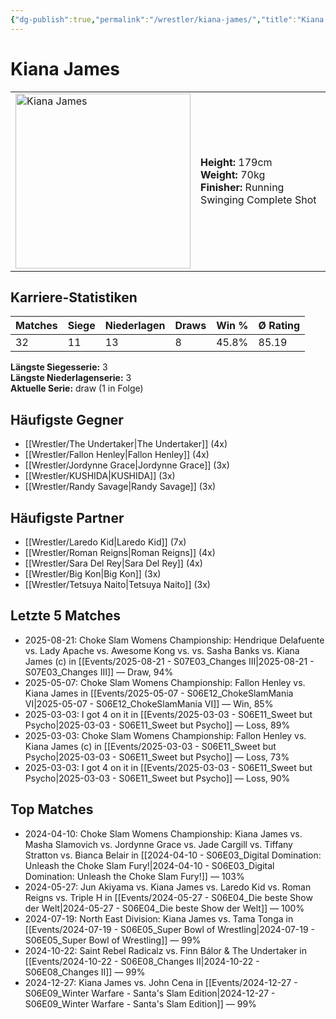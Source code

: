 ```yaml
---
{"dg-publish":true,"permalink":"/wrestler/kiana-james/","title":"Kiana James","tags":["wrestler"],"noteIcon":""}
---
```



# Kiana James

<table>
        <tr>
        <td><img src="https://github.com/CptSpaulding1980/choke-slam-wrestling/releases/download/images/Kiana_James.png" width="280" alt="Kiana James"></td>
        <td>
        <b>Height:</b> 179cm<br>
        <b>Weight:</b> 70kg<br>
        <b>Finisher:</b> Running Swinging Complete Shot<br>
        </td>
        </tr>
        </table>
        

## Karriere-Statistiken

| Matches | Siege | Niederlagen | Draws | Win % | Ø Rating |
|---------|-------|-------------|-------|-------|-----------|
| 32 | 11 | 13 | 8 | 45.8% | 85.19 |

**Längste Siegesserie:** 3<br>**Längste Niederlagenserie:** 3<br>**Aktuelle Serie:** draw (1 in Folge)


## Häufigste Gegner
- [[Wrestler/The Undertaker\|The Undertaker]] (4x)
- [[Wrestler/Fallon Henley\|Fallon Henley]] (4x)
- [[Wrestler/Jordynne Grace\|Jordynne Grace]] (3x)
- [[Wrestler/KUSHIDA\|KUSHIDA]] (3x)
- [[Wrestler/Randy Savage\|Randy Savage]] (3x)

## Häufigste Partner
- [[Wrestler/Laredo Kid\|Laredo Kid]] (7x)
- [[Wrestler/Roman Reigns\|Roman Reigns]] (4x)
- [[Wrestler/Sara Del Rey\|Sara Del Rey]] (4x)
- [[Wrestler/Big Kon\|Big Kon]] (3x)
- [[Wrestler/Tetsuya Naito\|Tetsuya Naito]] (3x)

## Letzte 5 Matches
- 2025-08-21: Choke Slam Womens Championship: Hendrique Delafuente vs. Lady Apache vs. Awesome Kong vs. vs. Sasha Banks vs. Kiana James (c) in [[Events/2025-08-21 - S07E03_Changes III\|2025-08-21 - S07E03_Changes III]] — Draw, 94%
- 2025-05-07: Choke Slam Womens Championship: Fallon Henley vs. Kiana James in [[Events/2025-05-07 - S06E12_ChokeSlamMania VI\|2025-05-07 - S06E12_ChokeSlamMania VI]] — Win, 85%
- 2025-03-03: I got 4 on it in [[Events/2025-03-03 - S06E11_Sweet but Psycho\|2025-03-03 - S06E11_Sweet but Psycho]] — Loss, 89%
- 2025-03-03: Choke Slam Womens Championship: Fallon Henley vs. Kiana James (c) in [[Events/2025-03-03 - S06E11_Sweet but Psycho\|2025-03-03 - S06E11_Sweet but Psycho]] — Loss, 73%
- 2025-03-03: I got 4 on it in [[Events/2025-03-03 - S06E11_Sweet but Psycho\|2025-03-03 - S06E11_Sweet but Psycho]] — Loss, 90%

## Top Matches
- 2024-04-10: Choke Slam Womens Championship: Kiana James vs. Masha Slamovich vs. Jordynne Grace vs. Jade Cargill vs. Tiffany Stratton vs. Bianca Belair in [[2024-04-10 - S06E03_Digital Domination: Unleash the Choke Slam Fury!\|2024-04-10 - S06E03_Digital Domination: Unleash the Choke Slam Fury!]] — 103%
- 2024-05-27: Jun Akiyama vs. Kiana James vs. Laredo Kid vs. Roman Reigns vs. Triple H in [[Events/2024-05-27 - S06E04_Die beste Show der Welt\|2024-05-27 - S06E04_Die beste Show der Welt]] — 100%
- 2024-07-19: North East Division: Kiana James vs. Tama Tonga in [[Events/2024-07-19 - S06E05_Super Bowl of Wrestling\|2024-07-19 - S06E05_Super Bowl of Wrestling]] — 99%
- 2024-10-22: Saint Rebel Radicalz vs. Finn Bálor & The Undertaker in [[Events/2024-10-22 - S06E08_Changes II\|2024-10-22 - S06E08_Changes II]] — 99%
- 2024-12-27: Kiana James vs. John Cena in [[Events/2024-12-27 - S06E09_Winter Warfare - Santa's Slam Edition\|2024-12-27 - S06E09_Winter Warfare - Santa's Slam Edition]] — 99%
